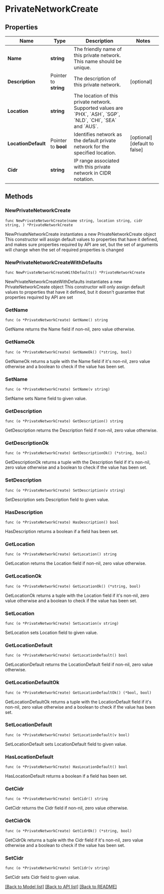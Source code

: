 # PrivateNetworkCreate

## Properties

Name | Type | Description | Notes
------------ | ------------- | ------------- | -------------
**Name** | **string** | The friendly name of this private network. This name should be unique. | 
**Description** | Pointer to **string** | The description of this private network. | [optional] 
**Location** | **string** | The location of this private network. Supported values are &#x60;PHX&#x60;, &#x60;ASH&#x60;, &#x60;SGP&#x60;, &#x60;NLD&#x60;, &#x60;CHI&#x60;, &#x60;SEA&#x60; and &#x60;AUS&#x60;. | 
**LocationDefault** | Pointer to **bool** | Identifies network as the default private network for the specified location. | [optional] [default to false]
**Cidr** | **string** | IP range associated with this private network in CIDR notation. | 

## Methods

### NewPrivateNetworkCreate

`func NewPrivateNetworkCreate(name string, location string, cidr string, ) *PrivateNetworkCreate`

NewPrivateNetworkCreate instantiates a new PrivateNetworkCreate object
This constructor will assign default values to properties that have it defined,
and makes sure properties required by API are set, but the set of arguments
will change when the set of required properties is changed

### NewPrivateNetworkCreateWithDefaults

`func NewPrivateNetworkCreateWithDefaults() *PrivateNetworkCreate`

NewPrivateNetworkCreateWithDefaults instantiates a new PrivateNetworkCreate object
This constructor will only assign default values to properties that have it defined,
but it doesn't guarantee that properties required by API are set

### GetName

`func (o *PrivateNetworkCreate) GetName() string`

GetName returns the Name field if non-nil, zero value otherwise.

### GetNameOk

`func (o *PrivateNetworkCreate) GetNameOk() (*string, bool)`

GetNameOk returns a tuple with the Name field if it's non-nil, zero value otherwise
and a boolean to check if the value has been set.

### SetName

`func (o *PrivateNetworkCreate) SetName(v string)`

SetName sets Name field to given value.


### GetDescription

`func (o *PrivateNetworkCreate) GetDescription() string`

GetDescription returns the Description field if non-nil, zero value otherwise.

### GetDescriptionOk

`func (o *PrivateNetworkCreate) GetDescriptionOk() (*string, bool)`

GetDescriptionOk returns a tuple with the Description field if it's non-nil, zero value otherwise
and a boolean to check if the value has been set.

### SetDescription

`func (o *PrivateNetworkCreate) SetDescription(v string)`

SetDescription sets Description field to given value.

### HasDescription

`func (o *PrivateNetworkCreate) HasDescription() bool`

HasDescription returns a boolean if a field has been set.

### GetLocation

`func (o *PrivateNetworkCreate) GetLocation() string`

GetLocation returns the Location field if non-nil, zero value otherwise.

### GetLocationOk

`func (o *PrivateNetworkCreate) GetLocationOk() (*string, bool)`

GetLocationOk returns a tuple with the Location field if it's non-nil, zero value otherwise
and a boolean to check if the value has been set.

### SetLocation

`func (o *PrivateNetworkCreate) SetLocation(v string)`

SetLocation sets Location field to given value.


### GetLocationDefault

`func (o *PrivateNetworkCreate) GetLocationDefault() bool`

GetLocationDefault returns the LocationDefault field if non-nil, zero value otherwise.

### GetLocationDefaultOk

`func (o *PrivateNetworkCreate) GetLocationDefaultOk() (*bool, bool)`

GetLocationDefaultOk returns a tuple with the LocationDefault field if it's non-nil, zero value otherwise
and a boolean to check if the value has been set.

### SetLocationDefault

`func (o *PrivateNetworkCreate) SetLocationDefault(v bool)`

SetLocationDefault sets LocationDefault field to given value.

### HasLocationDefault

`func (o *PrivateNetworkCreate) HasLocationDefault() bool`

HasLocationDefault returns a boolean if a field has been set.

### GetCidr

`func (o *PrivateNetworkCreate) GetCidr() string`

GetCidr returns the Cidr field if non-nil, zero value otherwise.

### GetCidrOk

`func (o *PrivateNetworkCreate) GetCidrOk() (*string, bool)`

GetCidrOk returns a tuple with the Cidr field if it's non-nil, zero value otherwise
and a boolean to check if the value has been set.

### SetCidr

`func (o *PrivateNetworkCreate) SetCidr(v string)`

SetCidr sets Cidr field to given value.



[[Back to Model list]](../README.md#documentation-for-models) [[Back to API list]](../README.md#documentation-for-api-endpoints) [[Back to README]](../README.md)


